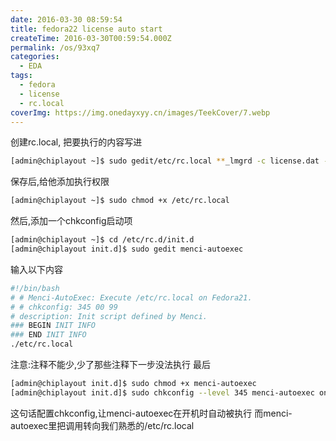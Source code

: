 ```yaml
---
date: 2016-03-30 08:59:54
title: fedora22 license auto start
createTime: 2016-03-30T00:59:54.000Z
permalink: /os/93xq7
categories:
  - EDA
tags:
  - fedora
  - license
  - rc.local
coverImg: https://img.onedayxyy.cn/images/TeekCover/7.webp
---
```


创建rc.local, 把要执行的内容写进 
```sh
[admin@chiplayout ~]$ sudo gedit/etc/rc.local **_lmgrd -c license.dat -l log_**
```
保存后,给他添加执行权限
```sh
[admin@chiplayout ~]$ sudo chmod +x /etc/rc.local
```
然后,添加一个chkconfig启动项 
```sh
[admin@chiplayout ~]$ cd /etc/rc.d/init.d 
[admin@chiplayout init.d]$ sudo gedit menci-autoexec
```
输入以下内容 
```sh
#!/bin/bash 
# # Menci-AutoExec: Execute /etc/rc.local on Fedora21. 
# # chkconfig: 345 00 99 
# description: Init script defined by Menci. 
### BEGIN INIT INFO 
### END INIT INFO 
./etc/rc.local
```
注意:注释不能少,少了那些注释下一步没法执行 最后 
```sh
[admin@chiplayout init.d]$ sudo chmod +x menci-autoexec 
[admin@chiplayout init.d]$ sudo chkconfig --level 345 menci-autoexec on
```
这句话配置chkconfig,让menci-autoexec在开机时自动被执行 而menci-autoexec里把调用转向我们熟悉的/etc/rc.local
